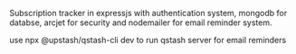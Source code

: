 Subscription tracker in expressjs with authentication system, mongodb for databse, arcjet for security and nodemailer for email reminder system.


use npx @upstash/qstash-cli dev to run qstash server for email reminders
